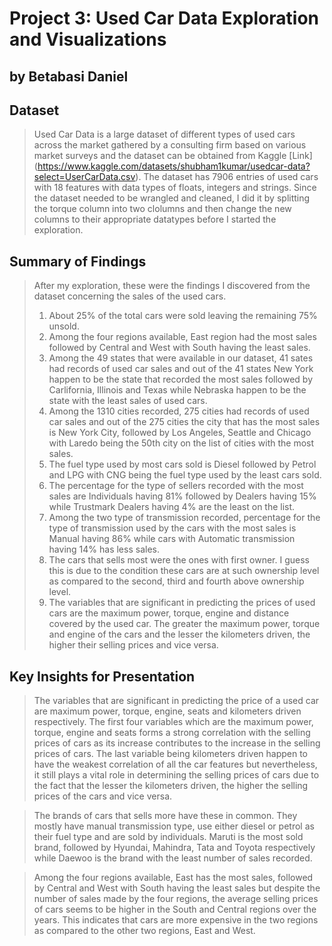 # Project 3: Used Car Data Exploration and Visualizations

## by Betabasi Daniel


## Dataset

> Used Car Data is a large dataset of different types of used cars across the market gathered by a consulting firm based on various market surveys and the dataset can be obtained from Kaggle [Link] (https://www.kaggle.com/datasets/shubham1kumar/usedcar-data?select=UserCarData.csv). The dataset has 7906 entries of used cars with 18 features with data types of floats, integers and strings. Since the dataset needed to be wrangled and cleaned, I did it by splitting the torque column into two clolumns and then change the new columns to their appropriate datatypes before I started the exploration.


## Summary of Findings

> After my exploration, these were the findings I discovered from the dataset concerning the sales of the used cars.
> 1. About 25% of the total cars were sold leaving the remaining 75% unsold.
> 2. Among the four regions available, East region had the most sales followed by Central and West with South having the least sales.
> 3. Among the 49 states that were available in our dataset, 41 sates had records of used car sales and out of the 41 states New York happen to be the state that recorded the most sales followed by Carlifornia, Illinois and Texas while Nebraska happen to be the state with the least sales of used cars.
> 4. Among the 1310 cities recorded, 275 cities had records of used car sales and out of the 275 cities the city that has the most sales is New York City, followed by Los Angeles, Seattle and Chicago with Laredo being the 50th city on the list of cities with the most sales.
> 5. The fuel type used by most cars sold is Diesel followed by Petrol and LPG with CNG being the fuel type used by the least cars sold.
> 6. The percentage for the type of sellers recorded with the most sales are Individuals having 81% followed by Dealers having 15% while Trustmark Dealers having 4% are the least on the list.
> 7. Among the two type of transmission recorded, percentage for the type of transmission used by the cars with the most sales is Manual having 86% while cars with Automatic transmission having 14% has less sales.
> 8. The cars that sells most were the ones with first owner. I guess this is due to the condition these cars are at such ownership level as compared to the second, third and fourth above ownership level.
> 9. The variables that are significant in predicting the prices of used cars are the maximum power, torque, engine and distance covered by the used car. The greater the maximum power, torque and engine of the cars and the lesser the kilometers driven, the higher their selling prices and vice versa.


## Key Insights for Presentation

> The variables that are significant in predicting the price of a used car are maximum power, torque, engine, seats and kilometers driven respectively. The first four variables which are the maximum power, torque, engine and seats forms a strong correlation with the selling prices of cars as its increase contributes to the increase in the selling prices of cars. The last variable being kilometers driven happen to have the weakest correlation of all the car features but nevertheless, it still plays a vital role in determining the selling prices of cars due to the fact that the lesser the kilometers driven, the higher the selling prices of the cars and vice versa.

> The brands of cars that sells more have these in common. They mostly have manual transmission type, use either diesel or petrol as their fuel type and are sold by individuals. Maruti is the most sold brand, followed by Hyundai, Mahindra, Tata and Toyota respectively while Daewoo is the brand with the least number of sales recorded.

> Among the four regions available, East has the most sales, followed by Central and West with South having the least sales but despite the number of sales made by the four regions, the average selling prices of cars seems to be higher in the South and Central regions over the years. This indicates that cars are more expensive in the two regions as compared to the other two regions, East and West.
